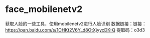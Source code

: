# face_mobilenetv2
获取人脸的一些工具，使用mobilenetv2进行人脸识别
数据链接：链接：https://pan.baidu.com/s/1OHKt2V6Y_d8OtXjyycDK-Q 
提取码：o3d3 

